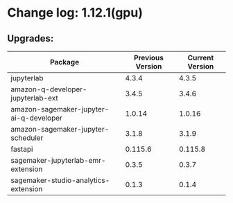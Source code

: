 # Change log: 1.12.1(gpu)

## Upgrades: 

Package | Previous Version | Current Version
---|---|---
jupyterlab|4.3.4|4.3.5
amazon-q-developer-jupyterlab-ext|3.4.5|3.4.6
amazon-sagemaker-jupyter-ai-q-developer|1.0.14|1.0.16
amazon-sagemaker-jupyter-scheduler|3.1.8|3.1.9
fastapi|0.115.6|0.115.8
sagemaker-jupyterlab-emr-extension|0.3.5|0.3.7
sagemaker-studio-analytics-extension|0.1.3|0.1.4
